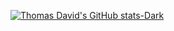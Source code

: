 [![Thomas David's GitHub stats-Dark](https://github-readme-stats.vercel.app/api?username=tdkehoe&count_private=true)](https://github.com/anuraghazra/github-readme-stats)

<!--
**tdkehoe/tdkehoe** is a ✨ _special_ ✨ repository because its `README.md` (this file) appears on your GitHub profile.

Here are some ideas to get you started:

- 🔭 I’m currently working on ...
- 🌱 I’m currently learning ...
- 👯 I’m looking to collaborate on ...
- 🤔 I’m looking for help with ...
- 💬 Ask me about ...
- 📫 How to reach me: ...
- 😄 Pronouns: ...
- ⚡ Fun fact: ...
-->
